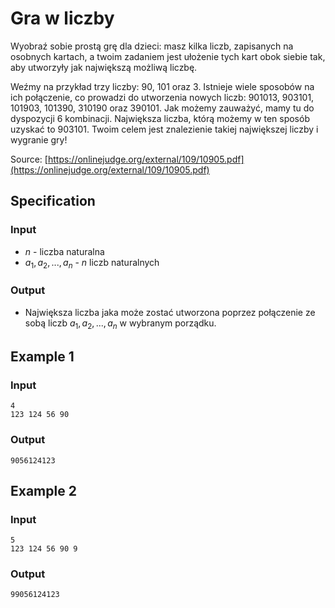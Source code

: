 # Gra w liczby

Wyobraź sobie prostą grę dla dzieci: masz kilka liczb, zapisanych na osobnych kartach, a twoim zadaniem jest ułożenie tych kart obok siebie tak, aby utworzyły jak największą możliwą liczbę.

Weźmy na przykład trzy liczby: $90$, $101$ oraz $3$.
Istnieje wiele sposobów na ich połączenie, co prowadzi do utworzenia nowych liczb: $901013$, $903101$, $101903$, $101390$, $310190$ oraz $390101$.
Jak możemy zauważyć, mamy tu do dyspozycji $6$ kombinacji. Największa liczba, którą możemy w ten sposób uzyskać to $903101$. Twoim celem jest znalezienie takiej największej liczby i wygranie gry!

Source: [https://onlinejudge.org/external/109/10905.pdf](https://onlinejudge.org/external/109/10905.pdf)

## Specification

### Input

* $n$ - liczba naturalna
* $a_1, a_2, ..., a_n$ - $n$ liczb naturalnych

### Output

* Największa liczba jaka może zostać utworzona poprzez połączenie ze sobą liczb $a_1, a_2, ..., a_n$ w wybranym porządku.

## Example 1

### Input

```
4
123 124 56 90
```

### Output

```
9056124123
```

## Example 2

### Input

```
5
123 124 56 90 9 
```

### Output

```
99056124123
```

